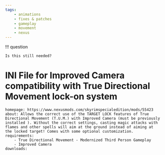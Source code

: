 ```yaml
---
tags:
    - animations
    - fixes & patches
    - gameplay
    - movement
    - nexus
---
```


!!! question

    Is this still needed?

# INI File for Improved Camera compatibility with True Directional Movement lock-on system

```project_info
homepage: https://www.nexusmods.com/skyrimspecialedition/mods/55423
about: Allows the correct use of the TARGET LOCK features of True Directional Movement (T.U.M.) with Improved Camera (must be previously installed ). Without the correct settings, casting magic attacks with flames and other spells will aim at the ground instead of aiming at the locked target! Comes with some optional customization.
requirements:
    - True Directional Movement - Modernized Third Person Gameplay
    - Improved Camera
downloads:
```
